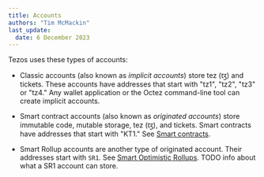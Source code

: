```yaml
---
title: Accounts
authors: "Tim McMackin"
last_update:
  date: 6 December 2023
---
```


Tezos uses these types of accounts:

- Classic accounts (also known as _implicit accounts_) store tez (ꜩ) and tickets.
These accounts have addresses that start with "tz1", "tz2", "tz3" or "tz4."
Any wallet application or the Octez command-line tool can create implicit accounts.

- Smart contract accounts (also known as _originated accounts_) store immutable code, mutable storage, tez (ꜩ), and tickets.
Smart contracts have addresses that start with "KT1."
See [Smart contracts](../smart-contracts).

- Smart Rollup accounts are another type of originated account.
Their addresses start with `SR1`.
See [Smart Optimistic Rollups](./smart-rollups).
TODO info about what a SR1 account can store.
